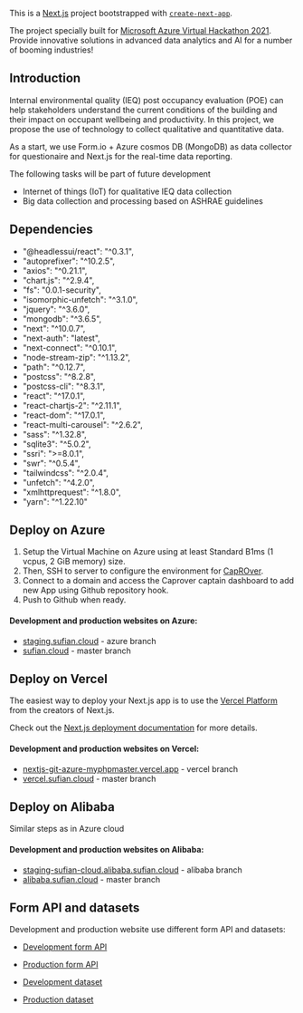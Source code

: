 This is a [Next.js](https://nextjs.org/) project bootstrapped with [`create-next-app`](https://github.com/vercel/next.js/tree/canary/packages/create-next-app). 

The project specially built for [Microsoft Azure Virtual Hackathon 2021](https://discover-ai-with-microsoft.agorize.com/en/challenges/msazurevirtualhack-2021/pages/timeline-and-guidelines?lang=en). Provide innovative solutions in advanced data analytics and AI for a number of booming industries!

## Introduction

Internal environmental quality (IEQ) post occupancy evaluation (POE) can help stakeholders understand the current conditions of the building and their impact on occupant wellbeing and productivity. In this project, we propose the use of technology to collect qualitative and quantitative data. 

As a start, we use Form.io + Azure cosmos DB (MongoDB) as data collector for questionaire and Next.js for the real-time data reporting. 

The following tasks will be part of future development
* Internet of things (IoT) for qualitative IEQ data collection
* Big data collection and processing based on ASHRAE guidelines

## Dependencies

* "@headlessui/react": "^0.3.1",
* "autoprefixer": "^10.2.5",
* "axios": "^0.21.1",
* "chart.js": "^2.9.4",
* "fs": "0.0.1-security",
* "isomorphic-unfetch": "^3.1.0",
* "jquery": "^3.6.0",
* "mongodb": "^3.6.5",
* "next": "^10.0.7",
* "next-auth": "latest",
* "next-connect": "^0.10.1",
* "node-stream-zip": "^1.13.2",
* "path": "^0.12.7",
* "postcss": "^8.2.8",
* "postcss-cli": "^8.3.1",
* "react": "^17.0.1",
* "react-chartjs-2": "^2.11.1",
* "react-dom": "^17.0.1",
* "react-multi-carousel": "^2.6.2",
* "sass": "^1.32.8",
* "sqlite3": "^5.0.2",
* "ssri": ">=8.0.1",
* "swr": "^0.5.4",
* "tailwindcss": "^2.0.4",
* "unfetch": "^4.2.0",
* "xmlhttprequest": "^1.8.0",
* "yarn": "^1.22.10"

## Deploy on Azure

1. Setup the Virtual Machine on Azure using at least Standard B1ms (1 vcpus, 2 GiB memory) size. 
1. Then, SSH to server to configure the environment for [CapROver](https://caprover.com/docs/get-started.html).
1. Connect to a domain and access the Caprover captain dashboard to add new App using Github repository hook.
1. Push to Github when ready.

#### Development and production websites on Azure:

* [staging.sufian.cloud](https://staging.sufian.cloud) - azure branch
* [sufian.cloud](https://sufian.cloud) - master branch

## Deploy on Vercel

The easiest way to deploy your Next.js app is to use the [Vercel Platform](https://vercel.com/import?utm_medium=default-template&filter=next.js&utm_source=create-next-app&utm_campaign=create-next-app-readme) from the creators of Next.js.

Check out the [Next.js deployment documentation](https://nextjs.org/docs/deployment) for more details.

#### Development and production websites on Vercel:

* [nextjs-git-azure-myphpmaster.vercel.app](https://nextjs-git-azure-myphpmaster.vercel.app) - vercel branch
* [vercel.sufian.cloud](https://vercel.sufian.cloud) - master branch

## Deploy on Alibaba

Similar steps as in Azure cloud

#### Development and production websites on Alibaba:

* [staging-sufian-cloud.alibaba.sufian.cloud](https://staging-sufian-cloud.alibaba.sufian.cloud/) - alibaba branch
* [alibaba.sufian.cloud](https://alibaba.sufian.cloud/) - master branch

## Form API and datasets

Development and production website use different form API and datasets:

* [Development form API](https://survey.sufian.cloud/ieq-poe)
* [Production form API](https://survey.sufian.cloud/poe-ieq)

* [Development dataset](https://survey.sufian.cloud/ieq-poe/submission)
* [Production dataset](https://survey.sufian.cloud/poe-ieq/submission)

